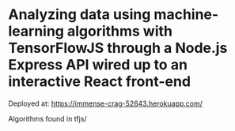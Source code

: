 # Analyzing data using machine-learning algorithms with TensorFlowJS through a Node.js Express API wired up to an interactive React front-end

Deployed at: https://immense-crag-52643.herokuapp.com/

Algorithms found in tfjs/

